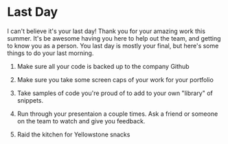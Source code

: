 # Last Day

I can't believe it's your last day! Thank you for your amazing work this summer. It's be awesome having you here to help out the team, and getting to know you as a person. You last day is mostly your final, but here's some things to do your last morning.

1. Make sure all your code is backed up to the company Github

2. Make sure you take some screen caps of your work for your portfolio

3. Take samples of code you're proud of to add to your own "library" of snippets.

4. Run through your presentaion a couple times. Ask a friend or someone on the team to watch and give you feedback.

5. Raid the kitchen for Yellowstone snacks